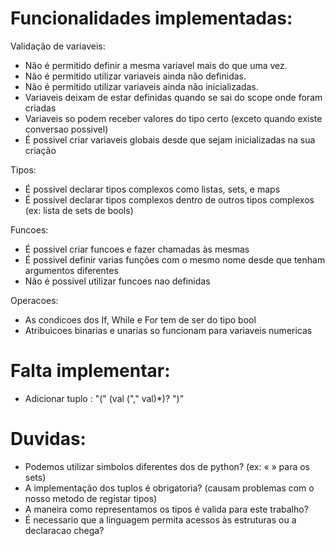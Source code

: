 # Funcionalidades implementadas:

Validação de variaveis:
- Não é permitido definir a mesma variavel mais do que uma vez.
- Não é permitido utilizar variaveis ainda não definidas.
- Não é permitido utilizar variaveis ainda não inicializadas.
- Variaveis deixam de estar definidas quando se sai do scope onde foram criadas
- Variaveis so podem receber valores do tipo certo (exceto quando existe conversao possivel)
- É possivel criar variaveis globais desde que sejam inicializadas na sua criação

Tipos:
- É possivel declarar tipos complexos como listas, sets, e maps
- É possivel declarar tipos complexos dentro de outros tipos complexos (ex: lista de sets de bools)

Funcoes:
- É possivel criar funcoes e fazer chamadas às mesmas
- É possivel definir varias funções com o mesmo nome desde que tenham argumentos diferentes
- Não é possivel utilizar funcoes nao definidas

Operacoes:
- As condicoes dos If, While e For tem de ser do tipo bool
- Atribuicoes binarias e unarias so funcionam para variaveis numericas

# Falta implementar:
- Adicionar tuplo : "(" (val ("," val)*)? ")"

# Duvidas:
- Podemos utilizar simbolos diferentes dos de python? (ex: « » para os sets)
- A implementação dos tuplos é obrigatoria? (causam problemas com o nosso metodo de registar tipos)
- A maneira como representamos os tipos é valida para este trabalho?
- É necessario que a linguagem permita acessos às estruturas ou a declaracao chega?